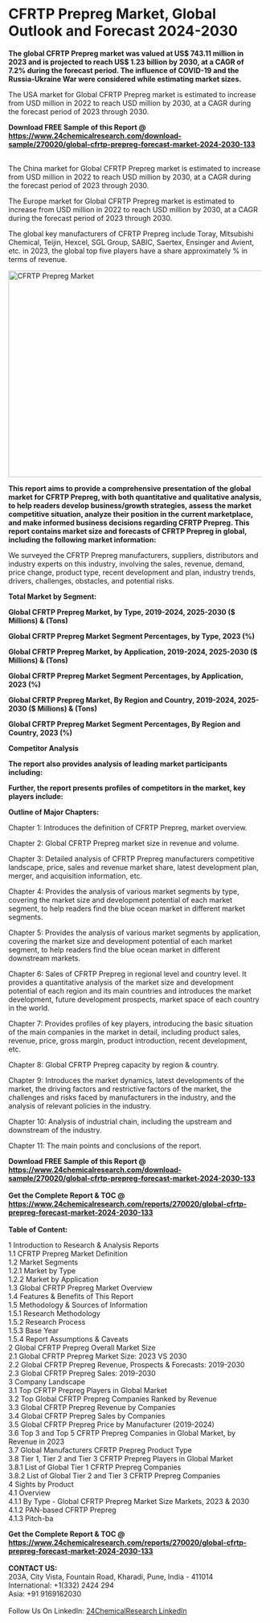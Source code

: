 <h1>CFRTP Prepreg Market, Global Outlook and Forecast 2024-2030</h1><p><strong>The global CFRTP Prepreg market was valued at US$ 743.11 million in 2023 and is projected to reach US$ 1.23 billion by 2030, at a CAGR of 7.2% during the forecast period. The influence of COVID-19 and the Russia-Ukraine War were considered while estimating market sizes.</strong></p><p>
</p><p>The USA market for Global CFRTP Prepreg market is estimated to increase from USD million in 2022 to reach USD million by 2030, at a CAGR during the forecast period of 2023 through 2030.</p><div><b>Download FREE Sample of this Report @ 
            <a href="https://www.24chemicalresearch.com/download-sample/270020/global-cfrtp-prepreg-forecast-market-2024-2030-133">
            https://www.24chemicalresearch.com/download-sample/270020/global-cfrtp-prepreg-forecast-market-2024-2030-133</a></b></div><br><p>
</p><p>The China market for Global CFRTP Prepreg market is estimated to increase from USD million in 2022 to reach USD million by 2030, at a CAGR during the forecast period of 2023 through 2030.</p><p>
</p><p>The Europe market for Global CFRTP Prepreg market is estimated to increase from USD million in 2022 to reach USD million by 2030, at a CAGR during the forecast period of 2023 through 2030.</p><p>
</p><p>The global key manufacturers of CFRTP Prepreg include Toray, Mitsubishi Chemical, Teijin, Hexcel, SGL Group, SABIC, Saertex, Ensinger and Avient, etc. in 2023, the global top five players have a share approximately % in terms of revenue.</p><p>
<img alt="CFRTP Prepreg Market" src="https://24chemicalresearch.com/assets/report-images/CFRTPPrepregMarket.png" style="height:411px; width:731px"></p><p>
</p><p><strong>This report aims to provide a comprehensive presentation of the global market for CFRTP Prepreg, with both quantitative and qualitative analysis, to help readers develop business/growth strategies, assess the market competitive situation, analyze their position in the current marketplace, and make informed business decisions regarding CFRTP Prepreg. This report contains market size and forecasts of CFRTP Prepreg in global, including the following market information:</strong></p><p>
</p><p>
</p><p>We surveyed the CFRTP Prepreg manufacturers, suppliers, distributors and industry experts on this industry, involving the sales, revenue, demand, price change, product type, recent development and plan, industry trends, drivers, challenges, obstacles, and potential risks.</p><p>
<strong>Total Market by Segment:</strong></p><p>
<strong>Global CFRTP Prepreg Market, by Type, 2019-2024, 2025-2030 ($ Millions) &amp; (Tons)</strong></p><p>
<strong>Global CFRTP Prepreg Market Segment Percentages, by Type, 2023 (%)</strong></p><p>
</p><p>
<strong>Global CFRTP Prepreg Market, by Application, 2019-2024, 2025-2030 ($ Millions) &amp; (Tons)</strong></p><p>
<strong>Global CFRTP Prepreg Market Segment Percentages, by Application, 2023 (%)</strong></p><p>
</p><p>
<strong>Global CFRTP Prepreg Market, By Region and Country, 2019-2024, 2025-2030 ($ Millions) &amp; (Tons)</strong></p><p>
<strong>Global CFRTP Prepreg Market Segment Percentages, By Region and Country, 2023 (%)</strong></p><p>
</p><p>
<strong>Competitor Analysis</strong></p><p>
<strong>The report also provides analysis of leading market participants including:</strong></p><p>
</p><p>
<strong>Further, the report presents profiles of competitors in the market, key players include:</strong></p><p>
</p><p>
<strong>Outline of Major Chapters:</strong></p><p>
</p><p>Chapter 1: Introduces the definition of CFRTP Prepreg, market overview.</p><p>
Chapter 2: Global CFRTP Prepreg market size in revenue and volume.</p><p>
Chapter 3: Detailed analysis of CFRTP Prepreg manufacturers competitive landscape, price, sales and revenue market share, latest development plan, merger, and acquisition information, etc.</p><p>
Chapter 4: Provides the analysis of various market segments by type, covering the market size and development potential of each market segment, to help readers find the blue ocean market in different market segments.</p><p>
Chapter 5: Provides the analysis of various market segments by application, covering the market size and development potential of each market segment, to help readers find the blue ocean market in different downstream markets.</p><p>
Chapter 6: Sales of CFRTP Prepreg in regional level and country level. It provides a quantitative analysis of the market size and development potential of each region and its main countries and introduces the market development, future development prospects, market space of each country in the world.</p><p>
Chapter 7: Provides profiles of key players, introducing the basic situation of the main companies in the market in detail, including product sales, revenue, price, gross margin, product introduction, recent development, etc.</p><p>
Chapter 8: Global CFRTP Prepreg capacity by region &amp; country.</p><p>
Chapter 9: Introduces the market dynamics, latest developments of the market, the driving factors and restrictive factors of the market, the challenges and risks faced by manufacturers in the industry, and the analysis of relevant policies in the industry.</p><p>
Chapter 10: Analysis of industrial chain, including the upstream and downstream of the industry.</p><p>
Chapter 11: The main points and conclusions of the report.</p><div><b>Download FREE Sample of this Report @ 
            <a href="https://www.24chemicalresearch.com/download-sample/270020/global-cfrtp-prepreg-forecast-market-2024-2030-133">
            https://www.24chemicalresearch.com/download-sample/270020/global-cfrtp-prepreg-forecast-market-2024-2030-133</a></b></div><br><div><b>Get the Complete Report & TOC @ 
            <a href="https://www.24chemicalresearch.com/reports/270020/global-cfrtp-prepreg-forecast-market-2024-2030-133">
            https://www.24chemicalresearch.com/reports/270020/global-cfrtp-prepreg-forecast-market-2024-2030-133</a></b></div><br>
            <b>Table of Content:</b><p>1 Introduction to Research & Analysis Reports<br />
    1.1 CFRTP Prepreg Market Definition<br />
    1.2 Market Segments<br />
        1.2.1 Market by Type<br />
        1.2.2 Market by Application<br />
    1.3 Global CFRTP Prepreg Market Overview<br />
    1.4 Features & Benefits of This Report<br />
    1.5 Methodology & Sources of Information<br />
        1.5.1 Research Methodology<br />
        1.5.2 Research Process<br />
        1.5.3 Base Year<br />
        1.5.4 Report Assumptions & Caveats<br />
2 Global CFRTP Prepreg Overall Market Size<br />
    2.1 Global CFRTP Prepreg Market Size: 2023 VS 2030<br />
    2.2 Global CFRTP Prepreg Revenue, Prospects & Forecasts: 2019-2030<br />
    2.3 Global CFRTP Prepreg Sales: 2019-2030<br />
3 Company Landscape<br />
    3.1 Top CFRTP Prepreg Players in Global Market<br />
    3.2 Top Global CFRTP Prepreg Companies Ranked by Revenue<br />
    3.3 Global CFRTP Prepreg Revenue by Companies<br />
    3.4 Global CFRTP Prepreg Sales by Companies<br />
    3.5 Global CFRTP Prepreg Price by Manufacturer (2019-2024)<br />
    3.6 Top 3 and Top 5 CFRTP Prepreg Companies in Global Market, by Revenue in 2023<br />
    3.7 Global Manufacturers CFRTP Prepreg Product Type<br />
    3.8 Tier 1, Tier 2 and Tier 3 CFRTP Prepreg Players in Global Market<br />
        3.8.1 List of Global Tier 1 CFRTP Prepreg Companies<br />
        3.8.2 List of Global Tier 2 and Tier 3 CFRTP Prepreg Companies<br />
4 Sights by Product<br />
    4.1 Overview<br />
        4.1.1 By Type - Global CFRTP Prepreg Market Size Markets, 2023 & 2030<br />
        4.1.2 PAN-based CFRTP Prepreg<br />
        4.1.3 Pitch-ba</p><div><b>Get the Complete Report & TOC @ 
            <a href="https://www.24chemicalresearch.com/reports/270020/global-cfrtp-prepreg-forecast-market-2024-2030-133">
            https://www.24chemicalresearch.com/reports/270020/global-cfrtp-prepreg-forecast-market-2024-2030-133</a></b></div><br><b>CONTACT US:</b><br>
            203A, City Vista, Fountain Road, Kharadi, Pune, India - 411014<br>
            International: +1(332) 2424 294<br>
            Asia: +91 9169162030 <br><br>
            Follow Us On LinkedIn: <a href="https://www.linkedin.com/company/24chemicalresearch/">24ChemicalResearch LinkedIn</a>